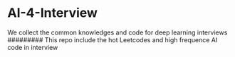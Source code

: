 # AI-4-Interview
We collect the common knowledges and code for deep learning interviews
#########
This repo include the hot Leetcodes and high frequence AI code in interview
